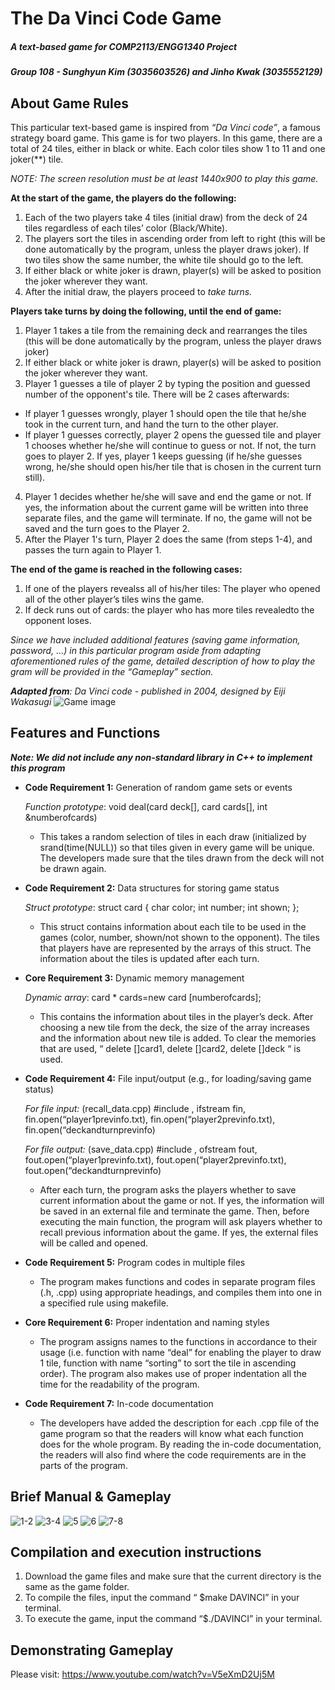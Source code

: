 # The Da Vinci Code Game
##### *A text-based game for COMP2113/ENGG1340 Project*
##### *Group 108 - Sunghyun Kim (3035603526) and Jinho Kwak (3035552129)*

## About Game Rules
This particular text-based game is inspired from *“Da Vinci code”*, a famous strategy board game.
This game is for two players. In this game, there are a total of 24 tiles, either in black or white.
Each color tiles show 1 to 11 and one joker(**) tile.

*NOTE: The screen resolution must be at least 1440x900 to play this game.*

**At the start of the game, the players do the following:**
1. Each of the two players take 4 tiles (initial draw) from the deck of 24 tiles regardless of each tiles’ color (Black/White).
2. The players sort the tiles in ascending order from left to right (this will be done automatically by the program, unless the player draws joker). If two tiles show the same number, the white tile should go to the left.
3. If either black or white joker is drawn, player(s) will be asked to position the joker wherever they want.
4. After the initial draw, the players proceed to *take turns.*

**Players take turns by doing the following, until the end of game:**

1. Player 1 takes a tile from the remaining deck and rearranges the tiles (this will be done automatically by the program, unless the player draws joker)
2. If either black or white joker is drawn, player(s) will be asked to position the joker wherever they want.
3. Player 1 guesses a tile of player 2 by typing the position and guessed number of the opponent's tile. There will be 2 cases afterwards:
  - If player 1 guesses wrongly, player 1 should open the tile that he/she took in the current turn, and hand the turn to the other player.
  - If player 1 guesses correctly, player 2 opens the guessed tile and player 1 chooses whether he/she will continue to guess or not. If not, the turn goes to player 2. If yes, player 1 keeps guessing (if he/she guesses wrong, he/she should open his/her tile that is chosen in the current turn still).
4. Player 1 decides whether he/she will save and end the game or not. If yes, the information about the current game will be written into three separate files, and the game will terminate. If no, the game will not be saved and the turn goes to the Player 2.
5. After the Player 1's turn, Player 2 does the same (from steps 1-4), and passes the turn again to Player 1.

**The end of the game is reached in the following cases:**
1. If one of the players revealss all of his/her tiles: The player who opened all of the other player’s tiles wins
the game.
2. If deck runs out of cards: the player who has more tiles revealedto the opponent loses.


*Since we have included additional features (saving game information, password, …) in this particular program aside
from adapting aforementioned rules of the game, detailed description of how to play the gram will be provided in the
“Gameplay” section.*


***Adapted from**: Da Vinci code - published in 2004, designed by Eiji Wakasugi*
![Game image](Boardgame.png)

## Features and Functions
***Note: We did not include any non-standard library in C++ to implement this program***

- **Code Requirement 1:** Generation of random game sets or events

  *Function prototype*: void deal(card deck[], card cards[], int &numberofcards)
  - This takes a random selection of tiles in each draw (initialized by srand(time(NULL)) so that tiles given in every game
will be unique. The developers made sure that the tiles drawn from the deck will not be drawn again.

- **Code Requirement 2:** Data structures for storing game status

  *Struct prototype*: struct card { char color; int number; int shown; };
  - This struct contains information about each tile to be used in the games (color, number, shown/not shown to the opponent). The tiles that players have are represented by the arrays of this struct. The information about the tiles is updated after each turn.

- **Core Requirement 3:** Dynamic memory management

  *Dynamic array*: card * cards=new card [numberofcards];
  - This contains the information about tiles in the player’s deck. After choosing a new tile from the deck, the size of the array increases and the information about new tile is added.
To clear the memories that are used, “ delete []card1, delete []card2, delete []deck “ is used.

- **Code Requirement 4:** File input/output (e.g., for loading/saving game status)

  *For file input:* (recall_data.cpp) #include <fstream>, ifstream fin, fin.open(“player1previnfo.txt), fin.open(“player2previnfo.txt), fin.open(“deckandturnprevinfo)

  *For file output:* (save_data.cpp) #include <fstream>, ofstream fout, fout.open(“player1previnfo.txt), fout.open(“player2previnfo.txt), fout.open(“deckandturnprevinfo)

  - After each turn, the program asks the players whether to save current information about the game or not. If yes, the information will be saved in an external file and terminate the game. Then, before executing the main function, the program will ask players whether to recall previous information about the game. If yes, the external files will be called and opened.

- **Code Requirement 5:** Program codes in multiple files

  - The program makes functions and codes in separate program files (.h, .cpp) using appropriate headings, and compiles them into one in a specified rule using makefile.

- **Core Requirement 6:** Proper indentation and naming styles

  - The program assigns names to the functions in accordance to their usage (i.e. function with name “deal” for enabling the player to draw 1 tile, function with name “sorting” to sort the tile in ascending order). The program also makes use of proper indentation all the time for the readability of the program.

- **Code Requirement 7:** In-code documentation

  - The developers have added the description for each .cpp file of the game program so that the readers will know what each function does for the whole program. By reading the in-code documentation, the readers will also find where the code requirements are in the parts of the program.

## Brief Manual & Gameplay
![1-2](1-2.png)
![3-4](3-4.png)
![5](5.png)
![6](6.png)
![7-8](7-8.png)

## Compilation and execution instructions
1. Download the game files and make sure that the current directory is the same as the game folder.
2. To compile the files, input the command “ $make DAVINCI” in your terminal.
2. To execute the game, input the command “$./DAVINCI” in your terminal.

## Demonstrating Gameplay
Please visit:
https://www.youtube.com/watch?v=V5eXmD2Uj5M
